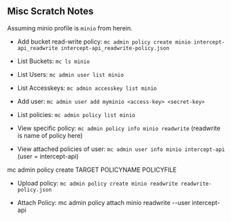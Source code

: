 ## Misc Scratch Notes

Assuming minio profile is `minio` from herein.

- Add bucket read-write policy: `mc admin policy create minio intercept-api_readwrite intercept-api_readwrite-policy.json`

- List Buckets: `mc ls minio`
- List Users: `mc admin user list minio`
- List Accesskeys: `mc admin accesskey list minio`
- Add user: `mc admin user add myminio <access-key> <secret-key>`

- List policies: `mc admin policy list minio`
- View specific policy: `mc admin policy info minio readwrite` (readwrite is name of policy here)
- View attached policies of user: `mc admin user info minio intercept-api` (user = intercept-api)

mc admin policy create TARGET POLICYNAME POLICYFILE

- Upload policy: `mc admin policy create minio readwrite readwrite-policy.json`

- Attach Policy: mc admin policy attach minio readwrite --user intercept-api

